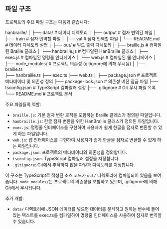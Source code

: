 ## 파일 구조

프로젝트의 주요 파일 구조는 다음과 같습니다:

hanbraille/
│
├── data/                # 데이터 디렉토리
│   ├── output           # 점자 번역된 파일
│   ├── train            # 점자 번역할 파일
│   ├── val              # 점자 번역할 파일
│   └── README.md        # 데이터 디렉토리 설명
│
├── out/                 # 빌드 출력 디렉토리
│   ├── braille.js       # 컴파일된 Braille 클래스
│   ├── hanbraille.js    # 컴파일된 HanBraille 클래스
│   ├── exec.js          # 컴파일된 명령줄 인터페이스
│   └── web.js           # 컴파일된 웹 인터페이스
│
├── node_modules/        # 프로젝트 의존성 (gitignore에 의해 무시됨)
│
├── braille.ts           
├── hanbraille.ts
├── exec.ts
├── web.ts
│
├── package.json         # 프로젝트 메타데이터 및 의존성 정의
├── package-lock.json    # 의존성 버전 잠금 파일
├── tsconfig.json        # TypeScript 컴파일러 설정
├── .gitignore           # Git 무시 파일 목록
└── README.md            # 프로젝트 문서

주요 파일들의 역할:
- `braille.js`: 기본 점자 변환 로직을 포함하는 Braille 클래스가 정의된 파일입니다.
- `hanbraille.js`: 한글 점자 변환을 위한 HanBraille 클래스가 정의된 파일입니다.
- `exec.js`: 명령줄 인터페이스를 구현하여 사용자가 쉽게 한글을 점자로 변환할 수 있게 하는 파일입니다.
- `web.js`: 웹 인터페이스를 구현하여 사용자가 쉽게 한글을 점자로 변환할 수 있게 하는 파일입니다.
- `package.json`: 프로젝트의 메타데이터와 의존성을 정의합니다.
- `tsconfig.json`: TypeScript 컴파일러 설정을 지정합니다.
- `.gitignore`: Git에서 추적하지 않을 파일과 디렉토리를 지정합니다.

이 구조는 TypeScript로 작성된 소스 코드가 `out/` 디렉토리에 컴파일되어 있음을 보여줍니다. `node_modules/`는 프로젝트의 의존성을 포함하고 있으며, .gitignore에 의해 Git에서 무시됩니다.

추가 개발:
- `data/` 디렉토리에 JSON 데이터를 넣으면 데이터를 분석하고 원하는 변수에 들어있는 텍스트를 exec.ts를 컴파일하여 명령줄 인터페이스를 사용하여 점자로 번역할 수 있습니다.